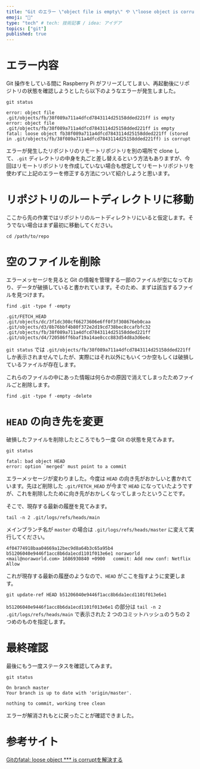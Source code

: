 ```yaml
---
title: "Git のエラー \"object file is empty\" や \"loose object is corrupt\" の直し方"
emoji: "👻"
type: "tech" # tech: 技術記事 / idea: アイデア
topics: ["git"]
published: true
---
```


# エラー内容
Git 操作をしている間に Raspberry Pi がフリーズしてしまい、再起動後にリポジトリの状態を確認しようとしたら以下のようなエラーが発生しました。

```shell:shell
git status
```

```
error: object file .git/objects/fb/38f089a711a4dfcd7843114d25158dded221ff is empty
error: object file .git/objects/fb/38f089a711a4dfcd7843114d25158dded221ff is empty
fatal: loose object fb38f089a711a4dfcd7843114d25158dded221ff (stored in .git/objects/fb/38f089a711a4dfcd7843114d25158dded221ff) is corrupt
```

エラーが発生したリポジトリのリモートリポジトリを別の場所で clone して、`.git` ディレクトリの中身を丸ごと差し替えるという方法もありますが、今回はリモートリポジトリを作成していない場合も想定してリモートリポジトリを使わずに上記のエラーを修正する方法について紹介しようと思います。



# リポジトリのルートディレクトリに移動
ここから先の作業ではリポジトリのルートディレクトリにいると仮定します。そうでない場合はまず最初に移動してください。

```shell:Shell
cd /path/to/repo
```



# 空のファイルを削除
エラーメッセージを見ると Git の情報を管理する一部のファイルが空になっており、データが破損していると書かれています。そのため、まずは該当するファイルを見つけます。

```shell:Shell
find .git -type f -empty
```

```
.git/FETCH_HEAD
.git/objects/dc/3f1dc308cf66273606e6ff0f3f308676eb0caa
.git/objects/d3/8b76bbf4b80f372e2d19cd738bec8ccafbfc32
.git/objects/fb/38f089a711a4dfcd7843114d25158dded221ff
.git/objects/d4/720586ff6baf19a14ae8ccc883d54d8a3d6e4c
```

`git status` では `.git/objects/fb/38f089a711a4dfcd7843114d25158dded221ff` しか表示されませんでしたが、実際にはそれ以外にもいくつか空もしくは破損しているファイルが存在します。

これらのファイルの中にあった情報は何らかの原因で消えてしまったためファイルごと削除します。

```shell:Shell
find .git -type f -empty -delete
```



# `HEAD` の向き先を変更
破損したファイルを削除したところでもう一度 Git の状態を見てみます。

```shell:Shell
git status
```

```
fatal: bad object HEAD
error: option `merged' must point to a commit
```

エラーメッセージが変わりました。今度は `HEAD` の向き先がおかしいと書かれています。先ほど削除した `.git/FETCH_HEAD` が今まで `HEAD` になっていたようですが、これを削除したために向き先がおかしくなってしまったということです。

そこで、現存する最新の履歴を見てみます。

```shell:Shell
tail -n 2 .git/logs/refs/heads/main
```

メインブランチ名が `master` の場合は `.git/logs/refs/heads/master` に変えて実行してください。

```
4f04774918baa04669a12bec9d8a64b3c65a95b4 b51206040e9446f1acc8b6da1ecd1101f013e6e1 noraworld <mail@noraworld.com> 1686930840 +0900	commit: Add new conf: Netflix Allow
```

これが現存する最新の履歴のようなので、`HEAD` がここを指すように変更します。

```shell:Shell
git update-ref HEAD b51206040e9446f1acc8b6da1ecd1101f013e6e1
```

`b51206040e9446f1acc8b6da1ecd1101f013e6e1` の部分は `tail -n 2 .git/logs/refs/heads/main` で表示された 2 つのコミットハッシュのうちの 2 つめのものを指定します。



# 最終確認
最後にもう一度ステータスを確認してみます。

```shell:Shell
git status
```

```
On branch master
Your branch is up to date with 'origin/master'.

nothing to commit, working tree clean
```

エラーが解消されもとに戻ったことが確認できました。



# 参考サイト
[Gitのfatal: loose object *** is corruptを解決する](https://higelog.brassworks.jp/3910)
